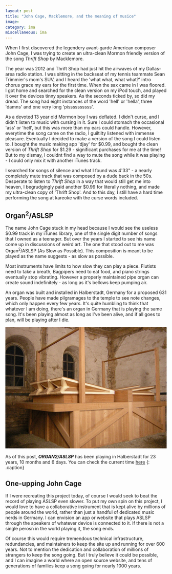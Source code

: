 ```yaml
---
layout: post
title: "John Cage, Macklemore, and the meaning of musice"
image:
category: ima
miscellaneous: ima
---
```


When I first discovered the legendery avant-garde American composer John Cage, I was trying to create an ultra-clean Mormon friendly version of the song *Thrift Shop* by Macklemore.

The year was 2012 and Thrift Shop had just hit the airwaves of my Dallas-area radio station. I was sitting in the backseat of my tennis teammate Sean Trimmier's mom's SUV, and I heard the 'what what, what what?' intro chorus grace my ears for the first time. When the sax came in I was floored. I got home and searched for the clean version on my iPod touch, and played it over the devices tinny speakers. As the seconds ticked by, so did my dread. The song had eight instances of the word 'hell' or 'hella', three 'damns' and one very long 'pissssssssss'.

As a devoted 13 year old Mormon boy I was deflated. I didn't curse, and I didn't listen to music with cursing in it. Sure I could stomach the occasional 'ass' or 'hell', but this was more than my ears could handle. However, everytime the song came on the radio, I guiltilty listened with immense pleasure. Eventually I decided to make a version of the song I could listen to. I bought the music making app 'djay' for $0.99, and bought the clean version of *Thrift Shop* for $1.29 - significant purchases for me at the time! But to my dismay, I couldnt find a way to mute the song while it was playing - I could only mix it with another iTunes track.

I searched for songs of silence and what I found was 4'33" - a nearly completely mute track that was composed by a dude back in the 50s. Desperate to listen to *Thrift Shop* in a way that would still get me into heaven, I begrudgingly paid another $0.99 for literally nothing, and made my ultra-clean copy of 'Thrift Shop'. And to this day, I still have a hard time performing the song at kareoke with the curse words included.

## Organ<sup>2</sup>/ASLSP

The name John Cage stuck in my head because I would see the useless $0.99 track in my iTunes library, one of the single digit number of songs that I owned as a teenager. But over the years I started to see his name come up in discussions of weird art. The one that stood out to me was Organ<sup>2</sup>/ASLSP (As Slow as Possible). This composition is meant to be played as the name suggests - as slow as possible.

Most instruments have limits to how slow they can play a piece. Flutists need to take a breath, Bagpipers need to eat food, and piano strings eventually stop vibrating. However a properly maintained pipe organ can create sound indefinitely - as long as it's bellows keep pumping air.

An organ was built and installed in Halberstadt, Germany for a proposed 631 years. People have made pilgramages to the temple to see note changes, which only happen every few years. It's quite humbling to think that whatever I am doing, there's an organ in Germany that is playing the same song. It's been playing almost as long as I've been alive, and if all goes to plan, will be playing after I die.

![organ](/assets/img/2025-07-15-john-cage,-macklemore,-and-the-meaning-of-music/organ.jpg)

As of this post, ***ORGAN2/ASLSP*** has been playing in Halberstadt for 23 years, 10 months and 6 days. You can check the current time [here](https://en.wikipedia.org/wiki/As_Slow_as_Possible)
{: .caption}

## One-upping John Cage

If I were recreating this project today, of course I would seek to beat the record of playing ASLSP even slower. To put my own spin on this project, I would love to have a collaborative instrument that is kept alive by millions of people around the world, rather than just a handful of dedicated music nerds in Germany. I can envision an app or website that plays ASLSP through the speakers of whatever device is connected to it. If there is not a single perosn in the world playing it, the song ends.

Of course this would require tremendous technical infrastructure, redundancies, and maintainers to keep the site up and running for over 600 years. Not to mention the dedication and collaboration of millions of strangers to keep the song going. But I truly believe it could be possible, and I can imagine a world where an open source website, and tens of generations of families keep a song going for nearly 1000 years.

